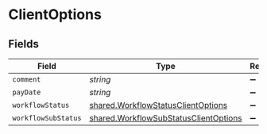# ClientOptions


## Fields

| Field                                                                                                 | Type                                                                                                  | Required                                                                                              | Description                                                                                           |
| ----------------------------------------------------------------------------------------------------- | ----------------------------------------------------------------------------------------------------- | ----------------------------------------------------------------------------------------------------- | ----------------------------------------------------------------------------------------------------- |
| `comment`                                                                                             | *string*                                                                                              | :heavy_minus_sign:                                                                                    | N/A                                                                                                   |
| `payDate`                                                                                             | *string*                                                                                              | :heavy_minus_sign:                                                                                    | N/A                                                                                                   |
| `workflowStatus`                                                                                      | [shared.WorkflowStatusClientOptions](../../../sdk/models/shared/workflowstatusclientoptions.md)       | :heavy_minus_sign:                                                                                    | N/A                                                                                                   |
| `workflowSubStatus`                                                                                   | [shared.WorkflowSubStatusClientOptions](../../../sdk/models/shared/workflowsubstatusclientoptions.md) | :heavy_minus_sign:                                                                                    | N/A                                                                                                   |